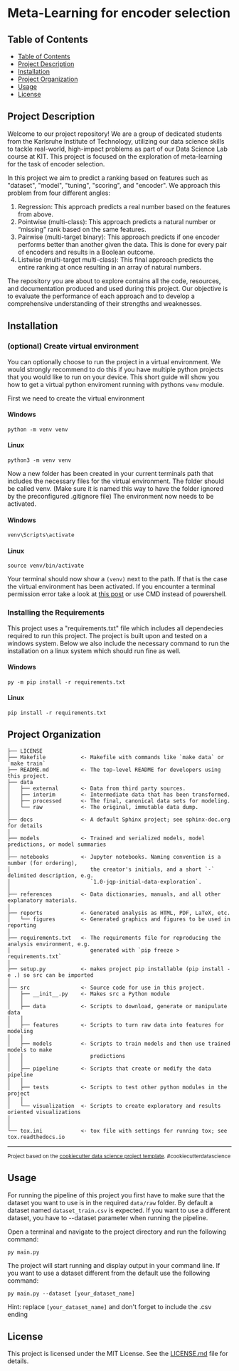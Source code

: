 # Meta-Learning for encoder selection

## Table of Contents
- [Table of Contents](#table-of-contents)
- [Project Description](#project-description)
- [Installation](#installation)
- [Project Organization](#project-organization)
- [Usage](#usage)
- [License](#license)

## Project Description
Welcome to our project repository! We are a group of dedicated students from the Karlsruhe Institute of Technology, utilizing our data science skills to tackle real-world, high-impact problems as part of our Data Science Lab course at KIT. This project is focused on the exploration of meta-learning for the task of encoder selection.

In this project we aim to predict a ranking based on features such as "dataset", "model", "tuning", "scoring", and "encoder". We approach this problem from four different angles:

1. Regression: This approach predicts a real number based on the features from above.
2. Pointwise (multi-class): This approach predicts a natural number or “missing” rank based on the same features.
3. Pairwise (multi-target binary): This approach predicts if one encoder performs better than another given the data. This is done for every pair of encoders and results in a Boolean outcome.
4. Listwise (multi-target multi-class): This final approach predicts the entire ranking at once resulting in an array of natural numbers.

The repository you are about to explore contains all the code, resources, and documentation produced and used during this project. Our objective is to evaluate the performance of each approach and to develop a comprehensive understanding of their strengths and weaknesses.

## Installation

###  (optional) Create virtual environment
You can optionally choose to run the project in a virtual environment. We would strongly recommend to do this if you have multiple python projects that you would like to run on your device. This short guide will show you how to get a virtual python enviroment running with pythons `venv` module.

First we need to create the virtual environment

#### Windows
```
python -m venv venv
```

#### Linux
```
python3 -m venv venv
```

Now a new folder has been created in your current terminals path that includes the necessary files for the virtual environment. The folder should be called venv. (Make sure it is named this way to have the folder ignored by the preconfigured .gitignore file) The environment now needs to be activated. 

#### Windows
```
venv\Scripts\activate
```

#### Linux
```
source venv/bin/activate
```

Your terminal should now show a `(venv)` next to the path. If that is the case the virtual environment has been activated. If you encounter a terminal permission error take a look at [this post](https://stackoverflow.com/questions/56199111/visual-studio-code-cmd-error-cannot-be-loaded-because-running-scripts-is-disabl) or use CMD instead of powershell.

### Installing the Requirements
This project uses a "requirements.txt" file which includes all dependecies required to run this project. The project is built upon and tested on a windows system. Below we also include the necessary command to run the installation on a linux system which should run fine as well.


#### Windows

```
py -m pip install -r requirements.txt
```

#### Linux

```
pip install -r requirements.txt
```


## Project Organization

    ├── LICENSE
    ├── Makefile           <- Makefile with commands like `make data` or `make train`
    ├── README.md          <- The top-level README for developers using this project.
    ├── data
    │   ├── external       <- Data from third party sources.
    │   ├── interim        <- Intermediate data that has been transformed.
    │   ├── processed      <- The final, canonical data sets for modeling.
    │   └── raw            <- The original, immutable data dump.
    │
    ├── docs               <- A default Sphinx project; see sphinx-doc.org for details
    │
    ├── models             <- Trained and serialized models, model predictions, or model summaries
    │
    ├── notebooks          <- Jupyter notebooks. Naming convention is a number (for ordering),
    │                         the creator's initials, and a short `-` delimited description, e.g.
    │                         `1.0-jqp-initial-data-exploration`.
    │
    ├── references         <- Data dictionaries, manuals, and all other explanatory materials.
    │
    ├── reports            <- Generated analysis as HTML, PDF, LaTeX, etc.
    │   └── figures        <- Generated graphics and figures to be used in reporting
    │
    ├── requirements.txt   <- The requirements file for reproducing the analysis environment, e.g.
    │                         generated with `pip freeze > requirements.txt`
    │
    ├── setup.py           <- makes project pip installable (pip install -e .) so src can be imported
    │
    ├── src                <- Source code for use in this project.
    │   ├── __init__.py    <- Makes src a Python module
    │   │
    │   ├── data           <- Scripts to download, generate or manipulate data
    │   │   
    │   ├── features       <- Scripts to turn raw data into features for modeling
    │   │   
    │   ├── models         <- Scripts to train models and then use trained models to make
    │   │                     predictions
    │   │
    │   ├── pipeline       <- Scripts that create or modify the data pipeline
    │   │
    │   ├── tests          <- Scripts to test other python modules in the project
    │   │
    │   └── visualization  <- Scripts to create exploratory and results oriented visualizations
    │       
    │
    └── tox.ini            <- tox file with settings for running tox; see tox.readthedocs.io


--------

<p><small>Project based on the <a target="_blank" href="https://drivendata.github.io/cookiecutter-data-science/">cookiecutter data science project template</a>. #cookiecutterdatascience</small></p>

## Usage
For running the pipeline of this project you first have to make sure that the dataset you want to use is in the required `data/raw` folder. By default a dataset named `dataset_train.csv` is expected. If you want to use a different dataset, you have to --dataset parameter when running the pipeline.

Open a terminal and navigate to the project directory and run the following command: 
```
py main.py
```
The project will start running and display output in your command line. If you want to use a dataset different from the default use the following command:
```
py main.py --dataset [your_dataset_name]
```
Hint: replace `[your_dataset_name]` and don't forget to include the .csv ending

## License

This project is licensed under the MIT License. See the [LICENSE.md](LICENSE.md) file for details.
